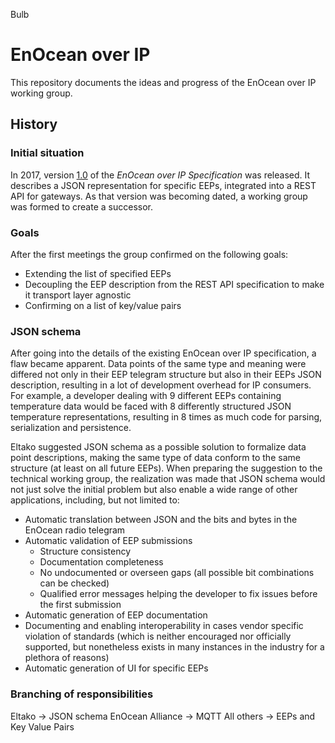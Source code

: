 Bulb

# EnOcean over IP

This repository documents the ideas and progress of the EnOcean over IP working group.

## History

### Initial situation

In 2017, version [1.0](https://www.enocean-alliance.org/wp-content/uploads/2018/04/EnOcean_Over_IP_Specification_v1.0.pdf) of the *EnOcean over IP Specification* was released.
It describes a JSON representation for specific EEPs, integrated into a REST API for gateways.
As that version was becoming dated, a working group was formed to create a successor.

### Goals

After the first meetings the group confirmed on the following goals:

- Extending the list of specified EEPs
- Decoupling the EEP description from the REST API specification to make it transport layer agnostic
- Confirming on a list of key/value pairs

### JSON schema

After going into the details of the existing EnOcean over IP specification, a flaw became apparent.
Data points of the same type and meaning were differed not only in their EEP telegram structure but also in their EEPs JSON description, resulting in a lot of development overhead for IP consumers.
For example, a developer dealing with 9 different EEPs containing temperature data would be faced with 8 differently structured JSON temperature representations, resulting in 8 times as much code for parsing, serialization and persistence.

Eltako suggested JSON schema as a possible solution to formalize data point descriptions, making the same type of data conform to the same structure (at least on all future EEPs).
When preparing the suggestion to the technical working group, the realization was made that JSON schema would not just solve the initial problem but also enable a wide range of other applications, including, but not limited to:

- Automatic translation between JSON and the bits and bytes in the EnOcean radio telegram
- Automatic validation of EEP submissions
  - Structure consistency
  - Documentation completeness
  - No undocumented or overseen gaps (all possible bit combinations can be checked)
  - Qualified error messages helping the developer to fix issues before the first submission
- Automatic generation of EEP documentation
- Documenting and enabling interoperability in cases vendor specific violation of standards (which is neither encouraged nor officially supported, but nonetheless exists in many instances in the industry for a plethora of reasons)
- Automatic generation of UI for specific EEPs

### Branching of responsibilities

Eltako -> JSON schema
EnOcean Alliance -> MQTT
All others -> EEPs and Key Value Pairs
